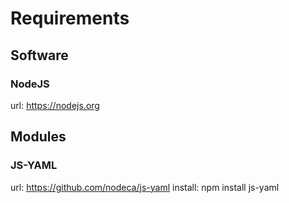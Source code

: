 # Requirements
## Software
### NodeJS
url: https://nodejs.org

## Modules
### JS-YAML
url: https://github.com/nodeca/js-yaml
install: npm install js-yaml
